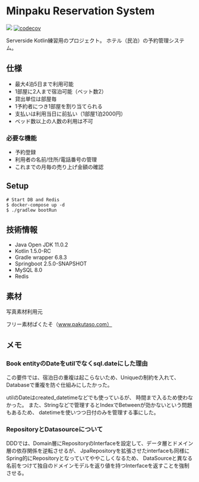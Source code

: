 # Minpaku Reservation System
![](https://github.com/Taurin190/kotlin-minpaku/workflows/App%20Test%20CI/badge.svg)
[![codecov](https://codecov.io/gh/Taurin190/kotlin-minpaku/branch/main/graph/badge.svg?token=MONFN7U85C)](https://codecov.io/gh/Taurin190/kotlin-minpaku)

Serverside Kotlin練習用のプロジェクト。
ホテル（民泊）の予約管理システム。

## 仕様
- 最大4泊5日まで利用可能 
- 1部屋に2人まで宿泊可能（ベット数2）
- 貸出単位は部屋毎
- 1予約者につき1部屋を割り当てられる
- 支払いは利用当日に前払い（1部屋1泊2000円）
- ベッド数以上の人数の利用は不可

### 必要な機能
- 予約登録
- 利用者の名前/住所/電話番号の管理
- これまでの月毎の売り上げ金額の確認

## Setup
```
# Start DB and Redis
$ docker-compose up -d
$ ./gradlew bootRun
```

## 技術情報
- Java Open JDK 11.0.2
- Kotlin 1.5.0-RC
- Gradle wrapper 6.8.3
- Springboot 2.5.0-SNAPSHOT
- MySQL 8.0
- Redis

## 素材
写真素材利用元

フリー素材ぱくたそ（www.pakutaso.com）

## メモ
### Book entityのDateをutilでなくsql.dateにした理由
この要件では、宿泊日の重複は起こらないため、Uniqueの制約を入れて、
Databaseで重複を防ぐ仕組みにしたかった。

utilのDateはcreated_datetimeなどでも使っているが、 時間まで入るため使わなかった。
また、Stringなどで管理するとIndexでBetweenが効かないという問題もあるため、
datetimeを使いつつ日付のみを管理する事にした。

### RepositoryとDatasourceについて
DDDでは、Domain層にRepositoryのInterfaceを設定して、データ層とドメイン層の依存関係を逆転させるが、
JpaRepositoryを拡張させたinterfaceも同様にSpring的にRepositoryとなっていてややこしくなるため、
DataSourceと異なる名前をつけて独自のドメインモデルを返り値を持つInterfaceを返すことを強制させる。